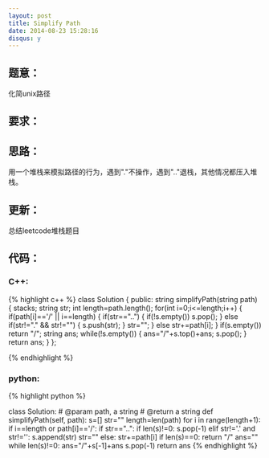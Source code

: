 ```yaml
---
layout: post
title: Simplify Path
date: 2014-08-23 15:28:16
disqus: y
---
```


## 题意：
化简unix路径

## 要求：


## 思路：
用一个堆栈来模拟路径的行为，遇到"."不操作，遇到".."退栈，其他情况都压入堆栈。

## 更新：
总结leetcode堆栈题目

## 代码：

### C++:

{% highlight c++ %}
class Solution {
public:
    string simplifyPath(string path) {
        stack<string>s;
        string str;
        int length=path.length();
        for(int i=0;i<=length;i++)
        {
            if(path[i]=='/' || i==length)
            {
                if(str=="..")
                {
                    if(!s.empty())
                        s.pop();
                }
                else if(str!="." && str!="")
                {
                    s.push(str);
                }
                str="";
            }
            else
                str+=path[i];
        }
        if(s.empty())
            return "/";
        string ans;
        while(!s.empty())
        {
            ans="/"+s.top()+ans;
            s.pop();
        }
        return ans;
    }
};


 {% endhighlight %}
### python:

{% highlight python %}

class Solution:
    # @param path, a string
    # @return a string
    def simplifyPath(self, path):
        s=[]
        str=""
        length=len(path)
        for i in range(length+1):
            if i==length or path[i]=='/':
                if str=="..":
                    if len(s)!=0:
                        s.pop(-1)
                elif str!='.' and str!='':
                    s.append(str)
                str=""
            else:
                str+=path[i]
        if len(s)==0:
            return "/"
        ans=""
        while len(s)!=0:
            ans="/"+s[-1]+ans
            s.pop(-1)
        return ans
 {% endhighlight %}
